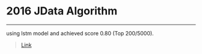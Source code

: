 # 2016 JData Algorithm
--- 
using lstm model and achieved score 0.80 (Top 200/5000).

>[Link](http://www.datafountain.cn/projects/jdata/)
